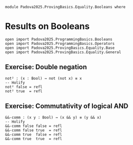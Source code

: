 ```
module Padova2025.ProvingBasics.Equality.Booleans where
```

# Results on Booleans

```
open import Padova2025.ProgrammingBasics.Booleans
open import Padova2025.ProgrammingBasics.Operators
open import Padova2025.ProvingBasics.Equality.Base
open import Padova2025.ProvingBasics.Equality.General
```


## Exercise: Double negation

```
not² : (x : Bool) → not (not x) ≡ x
-- Holify
not² false = refl
not² true  = refl
```


## Exercise: Commutativity of logical AND

```
&&-comm : (x y : Bool) → (x && y) ≡ (y && x)
-- Holify
&&-comm false false = refl
&&-comm false true  = refl
&&-comm true  false = refl
&&-comm true  true  = refl
```
